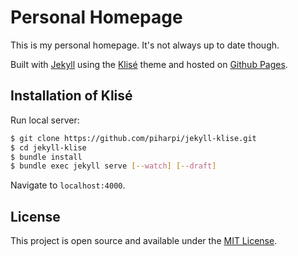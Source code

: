 # Personal Homepage

This is my personal homepage. It's not always up to date though.<br>

Built with [Jekyll](https://jekyllrb.com) using the [Klisé](https://github.com/piharpi/jekyll-klise) theme and hosted on [Github Pages](https://pages.github.com).


## Installation of Klisé

Run local server:

```bash
$ git clone https://github.com/piharpi/jekyll-klise.git
$ cd jekyll-klise
$ bundle install
$ bundle exec jekyll serve [--watch] [--draft]
```

Navigate to `localhost:4000`.


## License

This project is open source and available under the [MIT License](LICENSE).
